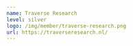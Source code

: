 ```yaml
---
name: Traverse Research
level: silver
logo: /img/member/traverse-research.png
url: https://traverseresearch.nl/
---
```

